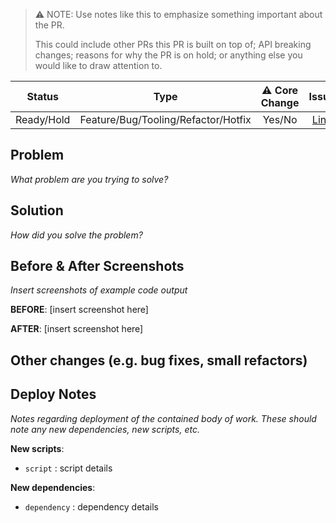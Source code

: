 
> ⚠️ NOTE: Use notes like this to emphasize something important about the PR.
>
>  This could include other PRs this PR is built on top of; API breaking changes; reasons for why the PR is on hold; or anything else you would like to draw attention to.

| Status  | Type  | ⚠️ Core Change | Issue |
| :---: | :---: | :---: | :--: |
| Ready/Hold | Feature/Bug/Tooling/Refactor/Hotfix | Yes/No | [Link](<Issue link here>) |

## Problem

_What problem are you trying to solve?_


## Solution

_How did you solve the problem?_


## Before & After Screenshots

_Insert screenshots of example code output_

**BEFORE**:
[insert screenshot here]

**AFTER**:
[insert screenshot here]


## Other changes (e.g. bug fixes, small refactors)


## Deploy Notes

_Notes regarding deployment of the contained body of work. These should note any
new dependencies, new scripts, etc._

**New scripts**:

- `script` : script details

**New dependencies**:

- `dependency` : dependency details
